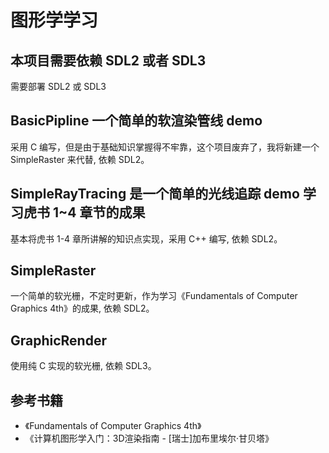 # 图形学学习

## 本项目需要依赖 SDL2 或者 SDL3
需要部署 SDL2 或 SDL3

## BasicPipline 一个简单的软渲染管线 demo
采用 C 编写，但是由于基础知识掌握得不牢靠，这个项目废弃了，我将新建一个 SimpleRaster 来代替, 依赖 SDL2。
## SimpleRayTracing 是一个简单的光线追踪 demo 学习虎书 1~4 章节的成果
基本将虎书 1-4 章所讲解的知识点实现，采用 C++ 编写, 依赖 SDL2。
## SimpleRaster
一个简单的软光栅，不定时更新，作为学习《Fundamentals of Computer Graphics 4th》的成果, 依赖 SDL2。
## GraphicRender
使用纯 C 实现的软光栅, 依赖 SDL3。

## 参考书籍
- 《Fundamentals of Computer Graphics 4th》
- 《计算机图形学入门：3D渲染指南 - [瑞士]加布里埃尔·甘贝塔》
